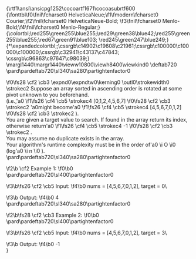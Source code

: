 {\rtf1\ansi\ansicpg1252\cocoartf1671\cocoasubrtf600
{\fonttbl\f0\fnil\fcharset0 HelveticaNeue;\f1\fmodern\fcharset0 Courier;\f2\fnil\fcharset0 HelveticaNeue-Bold;
\f3\fnil\fcharset0 Menlo-Bold;\f4\fnil\fcharset0 Menlo-Regular;}
{\colortbl;\red255\green255\blue255;\red29\green38\blue42;\red255\green255\blue255;\red67\green91\blue103;
\red245\green247\blue249;}
{\*\expandedcolortbl;;\cssrgb\c14902\c19608\c21961;\cssrgb\c100000\c100000\c100000;\cssrgb\c32941\c43137\c47843;
\cssrgb\c96863\c97647\c98039;}
\margl1440\margr1440\vieww10800\viewh8400\viewkind0
\deftab720
\pard\pardeftab720\sl340\sa280\partightenfactor0

\f0\fs28 \cf2 \cb3 \expnd0\expndtw0\kerning0
\outl0\strokewidth0 \strokec2 Suppose an array sorted in ascending order is rotated at some pivot unknown to you beforehand.\
(i.e.,\'a0
\f1\fs26 \cf4 \cb5 \strokec4 [0,1,2,4,5,6,7]
\f0\fs28 \cf2 \cb3 \strokec2 \'a0might become\'a0
\f1\fs26 \cf4 \cb5 \strokec4 [4,5,6,7,0,1,2]
\f0\fs28 \cf2 \cb3 \strokec2 ).\
You are given a target value to search. If found in the array return its index, otherwise return\'a0
\f1\fs26 \cf4 \cb5 \strokec4 -1
\f0\fs28 \cf2 \cb3 \strokec2 .\
You may assume no duplicate exists in the array.\
Your algorithm's runtime complexity must be in the order of\'a0
\i O
\i0 (log\'a0
\i n
\i0 ).\
\pard\pardeftab720\sl340\sa280\partightenfactor0

\f2\b \cf2 Example 1:
\f0\b0 \
\pard\pardeftab720\sl400\partightenfactor0

\f3\b\fs26 \cf2 \cb5 Input:
\f4\b0  nums = [4,5,6,7,0,1,2], target = 0\

\f3\b Output:
\f4\b0  4\
\pard\pardeftab720\sl340\sa280\partightenfactor0

\f2\b\fs28 \cf2 \cb3 Example 2:
\f0\b0 \
\pard\pardeftab720\sl400\partightenfactor0

\f3\b\fs26 \cf2 \cb5 Input:
\f4\b0  nums = [4,5,6,7,0,1,2], target = 3\

\f3\b Output:
\f4\b0  -1\
}
